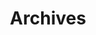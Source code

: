 ---
title: Archives
longTitle: 'Archives'
tags:
- gccommon
french:
- "[[Archives]]"
narrowerTerm:
- "[[Climate archives]]"
- "[[National archives]]"
- "[[Sound archives]]"
- "[[Visual archives]]"
scopeNote:
- "Organized collections of the non-current records o"
usedFor:
- "[[Historical documents]]"
---